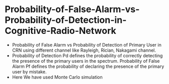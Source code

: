 # Probability-of-False-Alarm-vs-Probability-of-Detection-in-Cognitive-Radio-Network
- Probability of False Alarm vs Probability of Detection of Primary User in CRN using different channel like Rayleigh, Rician, Nakagami channel.
- Probability of Detection Pd defines the probability of correctly detecting the presence of the
primary users in the spectrum. Probability of False Alarm Pf defines the probability of declaring
the presence of the primary user by mistake.
- Here We have used Monte Carlo simulation
